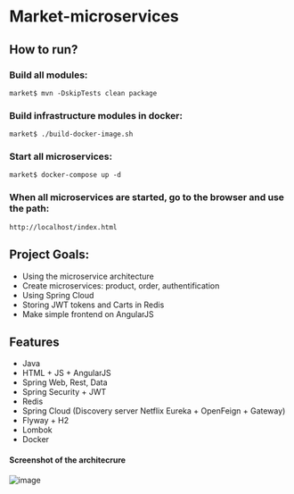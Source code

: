 # Market-microservices

## How to run?

### Build all modules:

`market$ mvn -DskipTests clean package`

### Build infrastructure modules in docker:

`market$ ./build-docker-image.sh`

### Start all microservices:

`market$ docker-compose up -d`

### When all microservices are started, go to the browser and use the path:
  `http://localhost/index.html`

## Project Goals:
- Using the microservice architecture
- Сreate microservices: product, order, authentification
- Using Spring Cloud
- Storing JWT tokens and Carts in Redis
- Make simple frontend on AngularJS

## Features
- Java
- HTML + JS + AngularJS
- Spring Web, Rest, Data
- Spring Security + JWT
- Redis
- Spring Cloud (Discovery server Netflix Eureka + OpenFeign + Gateway)
- Flyway + H2
- Lombok
- Docker


#### Screenshot of the architecrure
![image](https://user-images.githubusercontent.com/51756264/120798356-e9271500-c545-11eb-98f2-7f184b1759c9.png)
